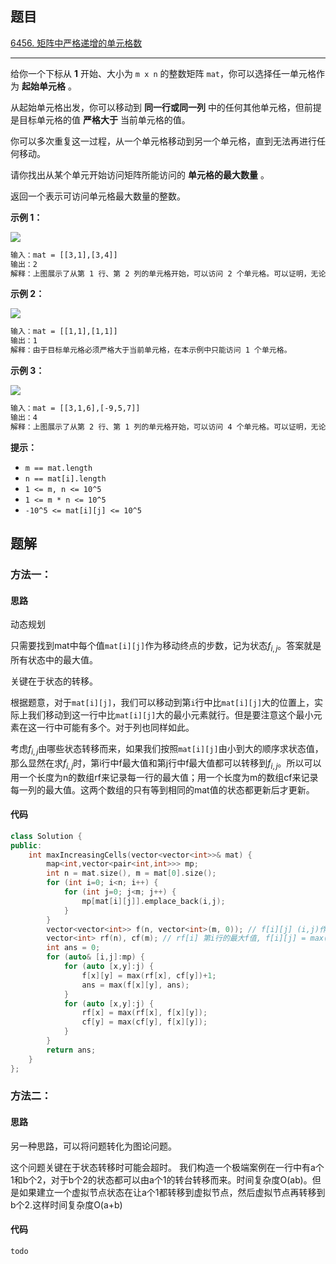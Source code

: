 ## 题目

[6456. 矩阵中严格递增的单元格数](https://leetcode.cn/problems/maximum-strictly-increasing-cells-in-a-matrix/)

---

给你一个下标从 **1** 开始、大小为 `m x n` 的整数矩阵 `mat`，你可以选择任一单元格作为 **起始单元格** 。

从起始单元格出发，你可以移动到 **同一行或同一列** 中的任何其他单元格，但前提是目标单元格的值 **严格大于** 当前单元格的值。

你可以多次重复这一过程，从一个单元格移动到另一个单元格，直到无法再进行任何移动。

请你找出从某个单元开始访问矩阵所能访问的 **单元格的最大数量** 。

返回一个表示可访问单元格最大数量的整数。

  

**示例 1：**

**![](https://assets.leetcode.com/uploads/2023/04/23/diag1drawio.png)**

```txt
输入：mat = [[3,1],[3,4]]
输出：2
解释：上图展示了从第 1 行、第 2 列的单元格开始，可以访问 2 个单元格。可以证明，无论从哪个单元格开始，最多只能访问 2 个单元格，因此答案是 2 。
```

**示例 2：**

**![](https://assets.leetcode.com/uploads/2023/04/23/diag3drawio.png)**

```txt
输入：mat = [[1,1],[1,1]]
输出：1
解释：由于目标单元格必须严格大于当前单元格，在本示例中只能访问 1 个单元格。
```

**示例 3：**

**![](https://assets.leetcode.com/uploads/2023/04/23/diag4drawio.png)**

```txt
输入：mat = [[3,1,6],[-9,5,7]]
输出：4
解释：上图展示了从第 2 行、第 1 列的单元格开始，可以访问 4 个单元格。可以证明，无论从哪个单元格开始，最多只能访问 4 个单元格，因此答案是 4 。
```
  

**提示：**

-   `m == mat.length` 
-   `n == mat[i].length` 
-   `1 <= m, n <= 10^5`
-   `1 <= m * n <= 10^5`
-   `-10^5 <= mat[i][j] <= 10^5`

  

## 题解

### 方法一：

#### 思路

动态规划

只需要找到mat中每个值`mat[i][j]`作为移动终点的步数，记为状态$f_{i,j}$。答案就是所有状态中的最大值。

关键在于状态的转移。

根据题意，对于`mat[i][j]`，我们可以移动到第`i`行中比`mat[i][j]`大的位置上，实际上我们移动到这一行中比`mat[i][j]`大的最小元素就行。但是要注意这个最小元素在这一行中可能有多个。对于列也同样如此。

考虑$f_{i,j}$由哪些状态转移而来，如果我们按照`mat[i][j]`由小到大的顺序求状态值，那么显然在求$f_{i,j}$时，第i行中f最大值和第j行中f最大值都可以转移到$f_{i,j}$。所以可以用一个长度为n的数组rf来记录每一行的最大值；用一个长度为m的数组cf来记录每一列的最大值。这两个数组的只有等到相同的mat值的状态都更新后才更新。


#### 代码

```cpp
class Solution {
public:
    int maxIncreasingCells(vector<vector<int>>& mat) {
        map<int,vector<pair<int,int>>> mp;
        int n = mat.size(), m = mat[0].size();
        for (int i=0; i<n; i++) {
            for (int j=0; j<m; j++) {
                mp[mat[i][j]].emplace_back(i,j);
            }
        }
        vector<vector<int>> f(n, vector<int>(m, 0)); // f[i][j] (i,j)作为移动的终点 所能访问的单元格数
        vector<int> rf(n), cf(m); // rf[i] 第i行的最大f值, f[i][j] = max(rf[i], cf[i])+1;
        int ans = 0;
        for (auto& [i,j]:mp) {
            for (auto [x,y]:j) {
                f[x][y] = max(rf[x], cf[y])+1;
                ans = max(f[x][y], ans);
            }
            for (auto [x,y]:j) {
                rf[x] = max(rf[x], f[x][y]);
                cf[y] = max(cf[y], f[x][y]);
            }
        }
        return ans;
    }
};
```

### 方法二：

#### 思路

另一种思路，可以将问题转化为图论问题。

这个问题关键在于状态转移时可能会超时。
我们构造一个极端案例在一行中有a个1和b个2，对于b个2的状态都可以由a个1的转台转移而来。时间复杂度O(ab)。但是如果建立一个虚拟节点状态在让a个1都转移到虚拟节点，然后虚拟节点再转移到b个2.这样时间复杂度O(a+b)

#### 代码

```cpp
todo
```
